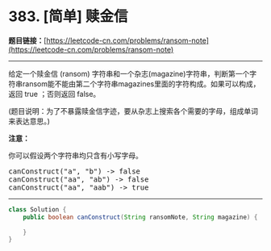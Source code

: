 # 383. [简单] 赎金信

**题目链接：**[https://leetcode-cn.com/problems/ransom-note](https://leetcode-cn.com/problems/ransom-note)

---

<div class="content__1Y2H">
 <div class="notranslate">
  <p>给定一个赎金信 (ransom) 字符串和一个杂志(magazine)字符串，判断第一个字符串ransom能不能由第二个字符串magazines里面的字符构成。如果可以构成，返回 true ；否则返回 false。</p> 
  <p>(题目说明：为了不暴露赎金信字迹，要从杂志上搜索各个需要的字母，组成单词来表达意思。)</p> 
  <p><strong>注意：</strong></p> 
  <p>你可以假设两个字符串均只含有小写字母。</p> 
  <pre class="language-text">canConstruct("a", "b") -&gt; false
canConstruct("aa", "ab") -&gt; false
canConstruct("aa", "aab") -&gt; true
</pre> 
 </div>
</div>

---

```java
class Solution {
    public boolean canConstruct(String ransomNote, String magazine) {
        
    }
}
```